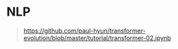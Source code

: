 # NLP

> https://github.com/paul-hyun/transformer-evolution/blob/master/tutorial/transformer-02.ipynb